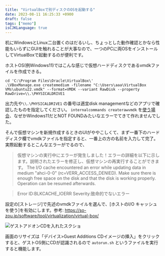 ```yaml
---
title: "VirtualBoxで別ディスクのOSを起動する"
date: 2023-08-11 16:25:33 +0900
draft: false
tags: ["memo"]
isCJKLanguage: true
---
```


机にWindowsとLinux二台置くのはだるいし、ちょっとした動作確認とかなら性能もいらずにGUIを触れることが大事なので、一つのPCに両OSをインストールしてVirtualBoxで起動するのが便利です。

<!--more-->

ホストOS(例Windows11)ではこんな感じで仮想ハードディスクであるvmdkファイルを作成できる。 
```shell
cd 'C:\Program Files\Oracle\VirtualBox\'
.\VBoxManage.exe createmedium -filename "C:\Users\aaa\VirtualBox VMs\ubuntu22.vmdk" --format=VMDK --variant RawDisk --property RawDrive=\\.\PHYSICALDRIVE1
```
出力先や`\\.\PHYSICALDRIVE1` の番号は適宜disk managementなどのアプリで確認したものを指定してください。
`internalcommands createrawvmdk` を[使う場合](https://www.serverwatch.com/guides/how-to-use-a-physical-hard-drive-with-a-virtualbox-vm/)、なぜかWindows11だとNOT FOUNDみたいなエラーでてきて作れませんでした。

そんで仮想マシンを新規作成するときのUIがややこしくて、まず一番下のハードディスク欄でvmdkファイルを指定すると、一番上の方の名前を入力して完了。実際起動するとこんなエラーがでるので、

> 仮想マシンの実行中にエラーが発生しました！エラーの詳細を以下に示します。説明されたエラーを修正し、仮想マシンの再実行することができます。
The I/O cache encountered an error while updating data in medium &quot;ahci-0-0&quot; (rc=VERR_ACCESS_DENIED). Make sure there is enough free space on the disk and that the disk is working properly. Operation can be resumed afterwards.

> Error ID:BLKCACHE_IOERR
Severity:致命的でないエラー

設定の[ストレージ]で先述のvmdkファイルを選んで、[ホストのI/O キャッシュを使う]を有効にします。参考: https://so-zou.jp/software/tool/virtualization/virtual-box/

![ゲストアドオンCDを入れたスクショ](https://github.com/klknn/klknn.github.io/assets/57452864/3b738654-a2cf-4940-8c04-d15c235f2ae5)

画面のリサイズは「デバイス>Guest Additions CDイメージの挿入」をクリックすると、ゲストOS側にCDが認識されるので `autorun.sh` というファイルを実行すると機能します。
